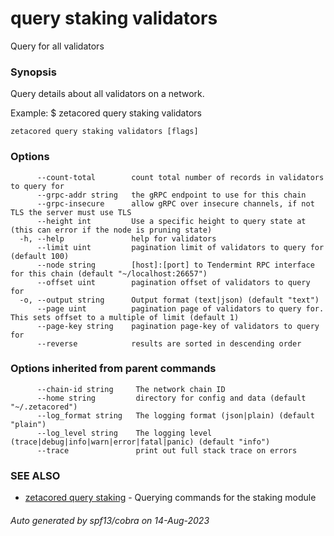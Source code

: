 # query staking validators

Query for all validators

### Synopsis

Query details about all validators on a network.

Example:
$ zetacored query staking validators

```
zetacored query staking validators [flags]
```

### Options

```
      --count-total        count total number of records in validators to query for
      --grpc-addr string   the gRPC endpoint to use for this chain
      --grpc-insecure      allow gRPC over insecure channels, if not TLS the server must use TLS
      --height int         Use a specific height to query state at (this can error if the node is pruning state)
  -h, --help               help for validators
      --limit uint         pagination limit of validators to query for (default 100)
      --node string        [host]:[port] to Tendermint RPC interface for this chain (default "~/localhost:26657")
      --offset uint        pagination offset of validators to query for
  -o, --output string      Output format (text|json) (default "text")
      --page uint          pagination page of validators to query for. This sets offset to a multiple of limit (default 1)
      --page-key string    pagination page-key of validators to query for
      --reverse            results are sorted in descending order
```

### Options inherited from parent commands

```
      --chain-id string     The network chain ID
      --home string         directory for config and data (default "~/.zetacored")
      --log_format string   The logging format (json|plain) (default "plain")
      --log_level string    The logging level (trace|debug|info|warn|error|fatal|panic) (default "info")
      --trace               print out full stack trace on errors
```

### SEE ALSO

* [zetacored query staking](zetacored_query_staking.md)	 - Querying commands for the staking module

###### Auto generated by spf13/cobra on 14-Aug-2023

